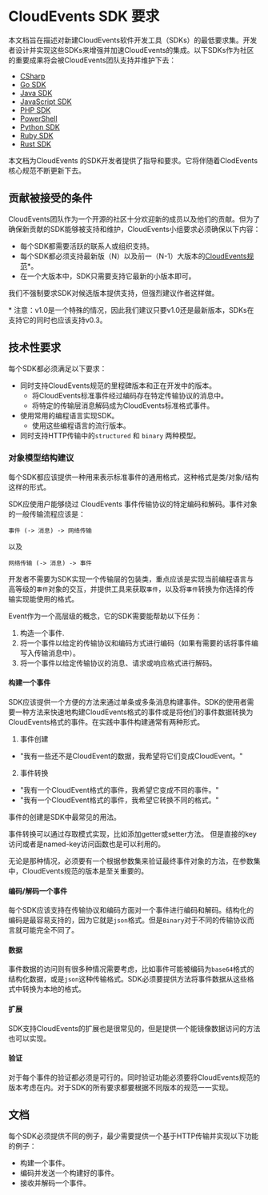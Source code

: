 # CloudEvents SDK 要求

本文档旨在描述对新建CloudEvents软件开发工具（SDKs）的最低要求集。开发者设计并实现这些SDKs来增强并加速CloudEvents的集成。以下SDKs作为社区的重要成果将会被CloudEvents团队支持并维护下去：

- [CSharp](https://github.com/cloudevents/sdk-csharp)
- [Go SDK](https://github.com/cloudevents/sdk-go)
- [Java SDK](https://github.com/cloudevents/sdk-java)
- [JavaScript SDK](https://github.com/cloudevents/sdk-javascript)
- [PHP SDK](https://github.com/cloudevents/sdk-php)
- [PowerShell](https://github.com/cloudevents/sdk-powershell)
- [Python SDK](https://github.com/cloudevents/sdk-python)
- [Ruby SDK](https://github.com/cloudevents/sdk-ruby)
- [Rust SDK](https://github.com/cloudevents/sdk-rust)

本文档为CloudEvents 的SDK开发者提供了指导和要求。它将伴随着ClodEvents核心规范不断更新下去。

## 贡献被接受的条件

CloudEvents团队作为一个开源的社区十分欢迎新的成员以及他们的贡献。但为了确保新贡献的SDK能够被支持和维护，CloudEvents小组要求必须确保以下内容：

- 每个SDK都需要活跃的联系人或组织支持。
- 每个SDK都必须支持最新版（N）以及前一（N-1）大版本的[CloudEvents规范](spec_CN.md)\*。
- 在一个大版本中，SDK只需要支持它最新的小版本即可。

我们不强制要求SDK对候选版本提供支持，但强烈建议作者这样做。

\* 注意：v1.0是一个特殊的情况，因此我们建议只要v1.0还是最新版本，SDKs在支持它的同时也应该支持v0.3。

## 技术性要求

每个SDK都必须满足以下要求：

- 同时支持CloudEvents规范的里程碑版本和正在开发中的版本。
  - 将CloudEvents标准事件经过编码存在特定传输协议的消息中。
  - 将特定的传输层消息解码成为CloudEvents标准格式事件。
- 使用常用的编程语言实现SDK。
  - 使用这些编程语言的流行版本。
- 同时支持HTTP传输中的`structured` 和 `binary` 两种模型。

### 对象模型结构建议

每个SDK都应该提供一种用来表示标准事件的通用格式，这种格式是类/对象/结构这样的形式。

SDK应使用户能够绕过 CloudEvents 事件传输协议的特定编码和解码。事件对象的一般传输流程应该是：

```
事件 (-> 消息) -> 网络传输
```

以及

```
网络传输 (-> 消息) -> 事件
```
开发者不需要为SDK实现一个传输层的包装类，重点应该是实现当前编程语言与高等级的`事件`对象的交互，并提供工具来获取`事件`，以及将`事件`转换为你选择的传输实现能使用的格式。

Event作为一个高层级的概念，它的SDK需要能帮助以下任务：

1. 构造一个事件.
1. 将一个事件以给定的传输协议和编码方式进行编码（如果有需要的话将事件编写入传输消息中）。
1. 将一个事件以给定传输协议的消息、请求或响应格式进行解码。

#### 构建一个事件

SDK应该提供一个方便的方法来通过单条或多条消息构建事件。SDK的使用者需要一种方法来快速地构建CloudEvents格式的事件或是将他们的事件数据转换为CloudEvents格式的事件。在实践中事件构建通常有两种形式。

1. 事件创建

- "我有一些还不是CloudEvent的数据，我希望将它们变成CloudEvent。"
2. 事件转换

- "我有一个CloudEvent格式的事件，我希望它变成不同的事件。"
- "我有一个CloudEvent格式的事件，我希望它转换不同的格式。"

事件的创建是SDK中最常见的用法。

事件转换可以通过存取模式实现，比如添加getter或setter方法。 但是直接的key访问或者是named-key访问函数也是可以利用的。

无论是那种情况，必须要有一个根据参数集来验证最终事件对象的方法，在参数集中，CloudEvents规范的版本是至关重要的。

#### 编码/解码一个事件

每个SDK应该支持在传输协议和编码方面对一个事件进行编码和解码。结构化的编码是最容易支持的，因为它就是`json`格式。但是`Binary`对于不同的传输协议而言就可能完全不同了。

#### 数据

事件数据的访问则有很多种情况需要考虑，比如事件可能被编码为`base64`格式的结构化数据，或是`json`这种传输格式。SDK必须要提供方法将事件数据从这些格式中转换为本地的格式。

#### 扩展

SDK支持CloudEvents的扩展也是很常见的，但是提供一个能镜像数据访问的方法也可以实现。

#### 验证

对于每个事件的验证都必须是可行的。同时验证功能必须要将CloudEvents规范的版本考虑在内。对于SDK的所有要求都要根据不同版本的规范一一实现。

## 文档

每个SDK必须提供不同的例子，最少需要提供一个基于HTTP传输并实现以下功能的例子：

- 构建一个事件。
- 编码并发送一个构建好的事件。
- 接收并解码一个事件。
